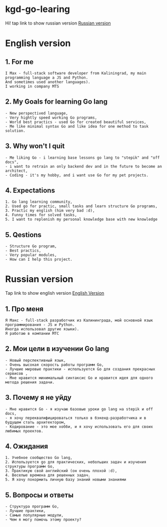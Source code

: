 # kgd-go-learing

Hi! tap link to show russian version [Russian version](#russian-version)
# English version
 ## 1. For me
    I Max - full-stack software developer from Kaliningrad, my main programming language a JS and Python.
    And sometimes used another languages).
    I working in company MTS
 ## 2. My Goals for learning Go lang
    - New perspectived language, 
    - Very hightly speed working Go programs,
    - World best practics - used Go for created beautiful services,
    - Me like minimal syntax Go and like idea for one method to task solution.
 ## 3. Why won't I quit
    - Me liking Go - i learning base lessons go lang to "stepik" and "off docs",
    - i want to retrain an only backend dev and in the future to become an architect,
    - Coding - it's my hobby, and i want use Go for my pet projects.
 ## 4. Expectations
    1. Go lang learning community,
    2. Used go for practic, small tasks and learn structure Go programs,
    3. Practic my english (him very bad :d),
    4. Funny times for solved tasks,
    5. I want to replenish my personal knowledge base with new knowledge
## 5. Qestions
    - Structure Go program,
    - Best practics,
    - Very popular modules,
    - How can I help this project.

# Russian version
Tap link to show english version [English Version](#English-version)
 ## 1. Про меня
    Я Макс - full-stack разработчик из Калининграда, мой основной язык программирования - JS и Python.
    Иногда использовал другие языки).
    Я работаю в компании МТС
 ## 2. Мои цели в изучении Go lang
    - Новый перспективный язык,
    - Очень высокая скорость работы программ Go,
    - Лучшие мировые практики - используется Go для создания прекрасных сервисов ,
    - Мне нравится минимальный синтаксис Go и нравится идея для одного метода решения задачи.
 ## 3. Почему я не уйду
    - Мне нравится Go - я изучаю базовые уроки go lang на stepik и off docs,
    - я хочу переквалифицироваться только в бэкенд-разработчика и в будущем стать архитектором,
    - Кодирование - это мое хобби, и я хочу использовать его для своих любимых проектов.
 ## 4. Ожидания
    1. Учебное сообщество Go lang,
    2. Используется go для практических, небольших задач и изучения структуры программ Go,
    3. Практикую свой английский (он очень плохой :d),
    4. Веселые времена для решенных задач.
    5. Я хочу покормить личную базу знаний новыми знаниями
 ## 5. Вопросы и ответы
    - Структура программ Go,
    - Лучшие практики,
    - Самые популярные модули,
    - Чем я могу помочь этому проекту?